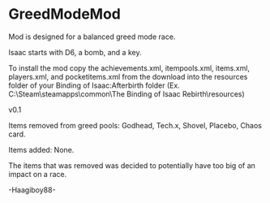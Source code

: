 # GreedModeMod
Mod is designed for a balanced greed mode race.

Isaac starts with D6, a bomb, and a key.

To install the mod copy the achievements.xml, itempools.xml, items.xml, players.xml, and pocketitems.xml from the download into the resources folder of your Binding of Isaac:Afterbirth folder (Ex. C:\Steam\steamapps\common\The Binding of Isaac Rebirth\resources)

v0.1

Items removed from greed pools: Godhead, Tech.x, Shovel, Placebo, Chaos card.

Items added: None.

The items that was removed was decided to potentially have too big of an impact on a race.

-Haagiboy88-

